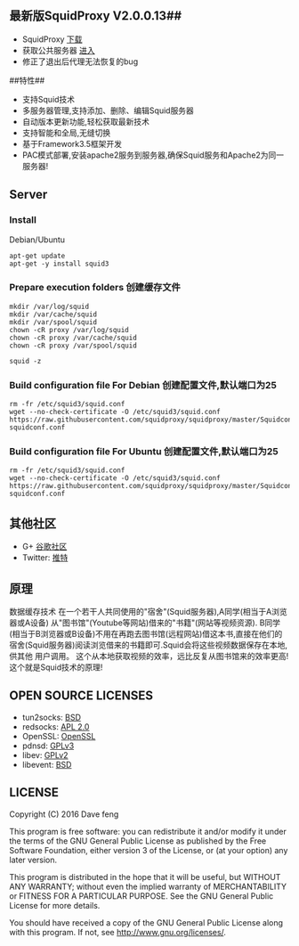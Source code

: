 ## 最新版SquidProxy V2.0.0.13##


* SquidProxy [下载](https://github.com/squidproxy/squidproxy/releases/download/V2.0.0.13/Squidproxy.exe)
* 获取公共服务器 [进入](https://plus.google.com/communities/101513261063592651175)
* 修正了退出后代理无法恢复的bug

##特性##

- 支持Squid技术
- 多服务器管理,支持添加、删除、编辑Squid服务器
- 自动版本更新功能,轻松获取最新技术
- 支持智能和全局,无缝切换
- 基于Framework3.5框架开发
- PAC模式部署,安装apache2服务到服务器,确保Squid服务和Apache2为同一服务器!

## Server

### Install

Debian/Ubuntu

```
apt-get update 
apt-get -y install squid3

```
### Prepare execution folders 创建缓存文件

```
mkdir /var/log/squid
mkdir /var/cache/squid
mkdir /var/spool/squid
chown -cR proxy /var/log/squid
chown -cR proxy /var/cache/squid
chown -cR proxy /var/spool/squid

squid -z

```
### Build configuration file For Debian 创建配置文件,默认端口为25

```
rm -fr /etc/squid3/squid.conf
wget --no-check-certificate -O /etc/squid3/squid.conf https://raw.githubusercontent.com/squidproxy/squidproxy/master/Squidconf/D-squidconf.conf

```

### Build configuration file For Ubuntu 创建配置文件,默认端口为25

```
rm -fr /etc/squid3/squid.conf
wget --no-check-certificate -O /etc/squid3/squid.conf https://raw.githubusercontent.com/squidproxy/squidproxy/master/Squidconf/U-squidconf.conf

```



## 其他社区

* G+ [谷歌社区](https://plus.google.com/communities/101513261063592651175)
* Twitter: [推特](https://twitter.com/squidgfw)

## 原理

数据缓存技术
在一个若干人共同使用的"宿舍"(Squid服务器),A同学(相当于A浏览器或A设备) 从"图书馆"(Youtube等网站)借来的"书籍"(网站等视频资源).
B同学(相当于B浏览器或B设备)不用在再跑去图书馆(远程网站)借这本书,直接在他们的宿舍(Squid服务器)阅读浏览借来的书籍即可.Squid会将这些视频数据保存在本地,供其他
用户调用。
这个从本地获取视频的效率，远比反复从图书馆来的效率更高! 这个就是Squid技术的原理!

## OPEN SOURCE LICENSES

* tun2socks: [BSD](https://github.com/shadowsocks/badvpn/blob/shadowsocks-android/COPYING)
* redsocks: [APL 2.0](https://github.com/shadowsocks/redsocks/blob/master/README)
* OpenSSL: [OpenSSL](https://github.com/shadowsocks/openssl-android/blob/master/NOTICE)
* pdnsd: [GPLv3](https://github.com/shadowsocks/shadowsocks-android/blob/master/src/main/jni/pdnsd/COPYING)
* libev: [GPLv2](https://github.com/shadowsocks/shadowsocks-android/blob/master/src/main/jni/libev/LICENSE)
* libevent: [BSD](https://github.com/shadowsocks/libevent/blob/master/LICENSE)


## LICENSE

Copyright (C) 2016 Dave feng

This program is free software: you can redistribute it and/or modify
it under the terms of the GNU General Public License as published by
the Free Software Foundation, either version 3 of the License, or
(at your option) any later version.

This program is distributed in the hope that it will be useful,
but WITHOUT ANY WARRANTY; without even the implied warranty of
MERCHANTABILITY or FITNESS FOR A PARTICULAR PURPOSE.  See the
GNU General Public License for more details.

You should have received a copy of the GNU General Public License
along with this program. If not, see <http://www.gnu.org/licenses/>.